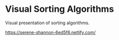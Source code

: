 # Visual Sorting Algorithms

Visual presentation of sorting algorithms.

https://serene-shannon-6ed5f6.netlify.com/

